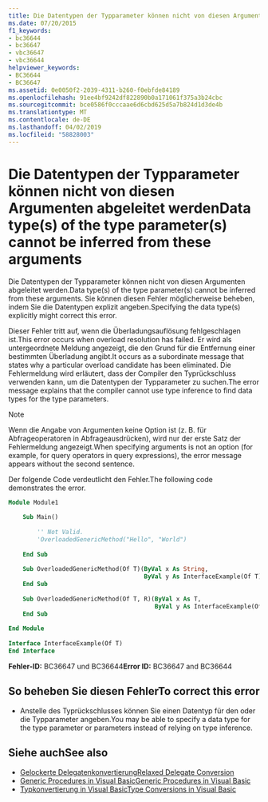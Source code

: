 ```yaml
---
title: Die Datentypen der Typparameter können nicht von diesen Argumenten abgeleitet werden
ms.date: 07/20/2015
f1_keywords:
- bc36644
- bc36647
- vbc36647
- vbc36644
helpviewer_keywords:
- BC36644
- BC36647
ms.assetid: 0e0050f2-2039-4311-b260-f0ebfde84189
ms.openlocfilehash: 91ee4bf9242df822890b0a171061f375a3b24cbc
ms.sourcegitcommit: bce0586f0cccaae6d6cbd625d5a7b824d1d3de4b
ms.translationtype: MT
ms.contentlocale: de-DE
ms.lasthandoff: 04/02/2019
ms.locfileid: "58828003"
---
```

# <a name="data-types-of-the-type-parameters-cannot-be-inferred-from-these-arguments"></a><span data-ttu-id="94c8a-102">Die Datentypen der Typparameter können nicht von diesen Argumenten abgeleitet werden</span><span class="sxs-lookup"><span data-stu-id="94c8a-102">Data type(s) of the type parameter(s) cannot be inferred from these arguments</span></span>
<span data-ttu-id="94c8a-103">Die Datentypen der Typparameter können nicht von diesen Argumenten abgeleitet werden.</span><span class="sxs-lookup"><span data-stu-id="94c8a-103">Data type(s) of the type parameter(s) cannot be inferred from these arguments.</span></span> <span data-ttu-id="94c8a-104">Sie können diesen Fehler möglicherweise beheben, indem Sie die Datentypen explizit angeben.</span><span class="sxs-lookup"><span data-stu-id="94c8a-104">Specifying the data type(s) explicitly might correct this error.</span></span>  
  
 <span data-ttu-id="94c8a-105">Dieser Fehler tritt auf, wenn die Überladungsauflösung fehlgeschlagen ist.</span><span class="sxs-lookup"><span data-stu-id="94c8a-105">This error occurs when overload resolution has failed.</span></span> <span data-ttu-id="94c8a-106">Er wird als untergeordnete Meldung angezeigt, die den Grund für die Entfernung einer bestimmten Überladung angibt.</span><span class="sxs-lookup"><span data-stu-id="94c8a-106">It occurs as a subordinate message that states why a particular overload candidate has been eliminated.</span></span> <span data-ttu-id="94c8a-107">Die Fehlermeldung wird erläutert, dass der Compiler den Typrückschluss verwenden kann, um die Datentypen der Typparameter zu suchen.</span><span class="sxs-lookup"><span data-stu-id="94c8a-107">The error message explains that the compiler cannot use type inference to find data types for the type parameters.</span></span>  
  
> [!NOTE]
>  <span data-ttu-id="94c8a-108">Wenn die Angabe von Argumenten keine Option ist (z. B. für Abfrageoperatoren in Abfrageausdrücken), wird nur der erste Satz der Fehlermeldung angezeigt.</span><span class="sxs-lookup"><span data-stu-id="94c8a-108">When specifying arguments is not an option (for example, for query operators in query expressions), the error message appears without the second sentence.</span></span>  
  
 <span data-ttu-id="94c8a-109">Der folgende Code verdeutlicht den Fehler.</span><span class="sxs-lookup"><span data-stu-id="94c8a-109">The following code demonstrates the error.</span></span>  
  
```vb  
Module Module1  
  
    Sub Main()  
  
        '' Not Valid.  
        'OverloadedGenericMethod("Hello", "World")  
  
    End Sub  
  
    Sub OverloadedGenericMethod(Of T)(ByVal x As String,   
                                      ByVal y As InterfaceExample(Of T))  
    End Sub  
  
    Sub OverloadedGenericMethod(Of T, R)(ByVal x As T,   
                                         ByVal y As InterfaceExample(Of R))  
    End Sub  
  
End Module  
  
Interface InterfaceExample(Of T)  
End Interface  
```  
  
 <span data-ttu-id="94c8a-110">**Fehler-ID:** BC36647 und BC36644</span><span class="sxs-lookup"><span data-stu-id="94c8a-110">**Error ID:** BC36647 and BC36644</span></span>  
  
## <a name="to-correct-this-error"></a><span data-ttu-id="94c8a-111">So beheben Sie diesen Fehler</span><span class="sxs-lookup"><span data-stu-id="94c8a-111">To correct this error</span></span>  
  
-   <span data-ttu-id="94c8a-112">Anstelle des Typrückschlusses können Sie einen Datentyp für den oder die Typparameter angeben.</span><span class="sxs-lookup"><span data-stu-id="94c8a-112">You may be able to specify a data type for the type parameter or parameters instead of relying on type inference.</span></span>  
  
## <a name="see-also"></a><span data-ttu-id="94c8a-113">Siehe auch</span><span class="sxs-lookup"><span data-stu-id="94c8a-113">See also</span></span>

- [<span data-ttu-id="94c8a-114">Gelockerte Delegatenkonvertierung</span><span class="sxs-lookup"><span data-stu-id="94c8a-114">Relaxed Delegate Conversion</span></span>](../../../visual-basic/programming-guide/language-features/delegates/relaxed-delegate-conversion.md)
- [<span data-ttu-id="94c8a-115">Generic Procedures in Visual Basic</span><span class="sxs-lookup"><span data-stu-id="94c8a-115">Generic Procedures in Visual Basic</span></span>](../../../visual-basic/programming-guide/language-features/data-types/generic-procedures.md)
- [<span data-ttu-id="94c8a-116">Typkonvertierung in Visual Basic</span><span class="sxs-lookup"><span data-stu-id="94c8a-116">Type Conversions in Visual Basic</span></span>](../../../visual-basic/programming-guide/language-features/data-types/type-conversions.md)
